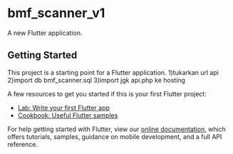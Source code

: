# bmf_scanner_v1

A new Flutter application.

## Getting Started

This project is a starting point for a Flutter application.
1)tukarkan url api
2)import db bmf_scanner.sql
3)import jgk api.php ke hosting

A few resources to get you started if this is your first Flutter project:

- [Lab: Write your first Flutter app](https://flutter.dev/docs/get-started/codelab)
- [Cookbook: Useful Flutter samples](https://flutter.dev/docs/cookbook)

For help getting started with Flutter, view our
[online documentation](https://flutter.dev/docs), which offers tutorials,
samples, guidance on mobile development, and a full API reference.
